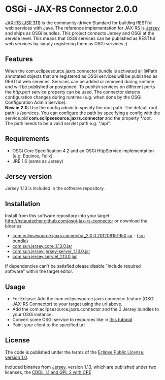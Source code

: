 OSGi - JAX-RS Connector 2.0.0
=============================

[JAX-RS (JSR 311)](http://jsr311.java.net/) is the community-driven Standard for 
building RESTful web services with Java. The reference implementation for JAX-RS is 
[Jersey](http://jersey.java.net/) and ships as OSGi bundles. This project connects 
Jersey and OSGi at the service level. This means that OSGi services can be published as 
RESTful web services by simply registering them as OSGi services ;).

Features
--------

When the com.eclipsesource.jaxrs.connector bundle is activated all @Path annotated
objects that are registered as OSGi services will be published as RESTful web services.
Services can be added or removed during runtime and will be published or postponed.
To publish services on different ports the *http.port* service property can be used.
The connector detects configuration changes during runtime (e.g. when done by the 
OSGi Configuration Admin Service).  
**New in 2.0:** Use the config admin to specify the root path. The default root path is /services. You can configure the path by 
specifying a config with the service.pid **com.eclipsesource.jaxrs.connector** and the property **root*. The path needs to be a valid servlet path e.g. "/api".

Requirements
------------

* OSGi Core Specification 4.2 and an OSGi HttpService implementation (e.g. Equinox, Felix).
* JRE 1.6 (same as Jersey)

Jersey version
--------------

Jersey 1.13 is included in the software repository.

Installation
------------

Install from this software repository into your target: http://hstaudacher.github.com/osgi-jax-rs-connector 
or download the binaries:

* [com.eclipsesource.jaxrs.connector_2.0.0.201208151950.jar](http://hstaudacher.github.com/osgi-jax-rs-connector/plugins/com.eclipsesource.jaxrs.connector_2.0.0.201208151950.jar) - [(src bundle)](http://hstaudacher.github.com/osgi-jax-rs-connector/plugins/com.eclipsesource.jaxrs.connector.source_2.0.0.201208151950.jar)
* [com.sun.jersey.core_1.13.0.jar](http://hstaudacher.github.com/osgi-jax-rs-connector/plugins/com.sun.jersey.core_1.13.0.jar)  
* [com.sun.jersey.jersey-server_1.13.0.jar](http://hstaudacher.github.com/osgi-jax-rs-connector/plugins/com.sun.jersey.jersey-server_1.13.0.jar)
* [com.sun.jersey.servlet_1.13.0.jar](http://hstaudacher.github.com/osgi-jax-rs-connector/plugins/com.sun.jersey.servlet_1.13.0.jar)  

If dependencies can't be satisfied please disable "include required software" within the target editor.

Usage
-----

* For Eclipse: Add the com.eclipsesource.jaxrs.connector.feature (OSGi JAX-RS Connector) to your target using the url above.
* Add the com.eclipsesource.jaxrs.connector and the 3 Jersey bundles to your OSGi instance.
* Convert some OSGi service to resources like in [this tutorial](http://jersey.java.net/nonav/documentation/latest/getting-started.html#d4e45)
* Point your client to the specified url

License
-------

The code is published under the terms of the [Eclipse Public License, version 1.0](http://www.eclipse.org/legal/epl-v10.html).

Included binaries from [Jersey](http://jersey.java.net/), version 1.13, which are published under two licenses, the [CDDL 1.1 and GPL 2 with CPE](http://glassfish.java.net/public/CDDL+GPL_1_1.html)
